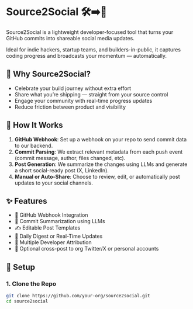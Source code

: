 # Source2Social 🛠️➡️📣

Source2Social is a lightweight developer-focused tool that turns your GitHub commits into shareable social media updates.

Ideal for indie hackers, startup teams, and builders-in-public, it captures coding progress and broadcasts your momentum — automatically.

## 🚀 Why Source2Social?

- Celebrate your build journey without extra effort
- Share what you’re shipping — straight from your source control
- Engage your community with real-time progress updates
- Reduce friction between product and visibility

## 🧠 How It Works

1. **GitHub Webhook**: Set up a webhook on your repo to send commit data to our backend.
2. **Commit Parsing**: We extract relevant metadata from each push event (commit message, author, files changed, etc).
3. **Post Generation**: We summarize the changes using LLMs and generate a short social-ready post (X, LinkedIn).
4. **Manual or Auto-Share**: Choose to review, edit, or automatically post updates to your social channels.

## ✨ Features

- 📡 GitHub Webhook Integration
- 🧠 Commit Summarization using LLMs
- ✍️ Editable Post Templates
- 📅 Daily Digest or Real-Time Updates
- 👥 Multiple Developer Attribution
- 🔄 Optional cross-post to org Twitter/X or personal accounts

## 🔧 Setup

### 1. Clone the Repo

```bash
git clone https://github.com/your-org/source2social.git
cd source2social

